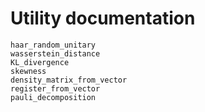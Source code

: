 # Utility documentation

```@docs
haar_random_unitary
wasserstein_distance
KL_divergence
skewness
density_matrix_from_vector
register_from_vector
pauli_decomposition
```